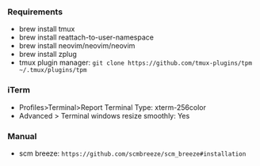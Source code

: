 ### Requirements
- brew install tmux
- brew install reattach-to-user-namespace
- brew install neovim/neovim/neovim
- brew install zplug
- tmux plugin manager: `git clone https://github.com/tmux-plugins/tpm ~/.tmux/plugins/tpm`

### iTerm
- Profiles>Terminal>Report Terminal Type: xterm-256color
- Advanced > Terminal windows resize smoothly: Yes

### Manual
- scm breeze: `https://github.com/scmbreeze/scm_breeze#installation`
